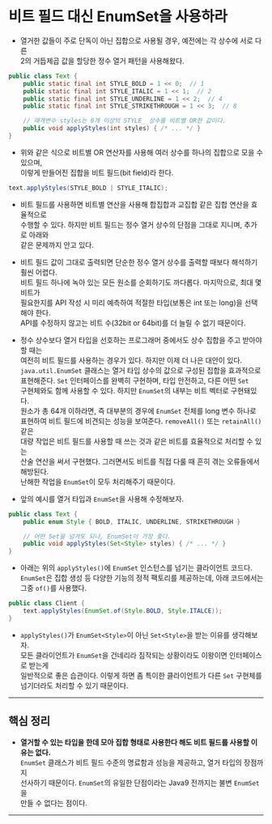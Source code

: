 # 비트 필드 대신 EnumSet을 사용하라

- 열거한 값들이 주로 단독이 아닌 집합으로 사용될 경우, 예전에는 각 상수에 서로 다른  
  2의 거듭제곱 값을 할당한 정수 열거 패턴을 사용해왔다.

```java
public class Text {
    public static final int STYLE_BOLD = 1 << 0;  // 1
    public static final int STYLE_ITALIC = 1 << 1;  // 2
    public static final int STYLE_UNDERLINE = 1 << 2;  // 4
    public static final int STYLE_STRIKETHROUGH = 1 << 3;  // 8

    // 매개변수 styles는 0개 이상의 STYLE_ 상수를 비트별 OR한 값이다.
    public void applyStyles(int styles) { /* ... */ }
}
```

- 위와 같은 식으로 비트별 OR 연산자를 사용해 여러 상수를 하나의 집합으로 모을 수 있으며,  
  이렇게 만들어진 집합을 비트 필드(bit field)라 한다.

```java
text.applyStyles(STYLE_BOLD | STYLE_ITALIC);
```

- 비트 필드를 사용하면 비트별 연산을 사용해 합집합과 교집합 같은 집합 연산을 효율적으로  
  수행할 수 있다. 하지만 비트 필드는 정수 열거 상수의 단점을 그대로 지니며, 추가로 아래와  
  같은 문제까지 안고 있다.

- 비트 필드 값이 그대로 출력되면 단순한 정수 열거 상수를 출력할 때보다 해석하기 훨씬 어렵다.  
  비트 필드 하나에 녹아 있는 모든 원소를 순회하기도 까다롭다. 마지막으로, 최대 몇 비트가  
  필요한지를 API 작성 시 미리 예측하여 적절한 타입(보통은 int 또는 long)을 선택해야 한다.  
  API를 수정하지 않고는 비트 수(32bit or 64bit)를 더 늘릴 수 없기 때문이다.

- 정수 상수보다 열거 타입을 선호하는 프로그래머 중에서도 상수 집합을 주고 받아야 할 때는  
  여전히 비트 필드를 사용하는 경우가 있다. 하지만 이제 더 나은 대안이 있다.  
  `java.util.EnumSet` 클래스는 열거 타입 상수의 값으로 구성된 집합을 효과적으로  
  표현해준다. `Set` 인터페이스를 완벽히 구현하며, 타입 안전하고, 다른 어떤 `Set`  
  구현체와도 함께 사용할 수 있다. 하지만 `EnumSet`의 내부는 비트 벡터로 구현돼있다.  
  원소가 총 64개 이하라면, 즉 대부분의 경우에 `EnumSet` 전체를 long 변수 하나로  
  표현하여 비트 필드에 비견되는 성능을 보여준다. `removeAll()` 또는 `retainAll()`같은  
  대량 작업은 비트 필드를 사용할 때 쓰는 것과 같은 비트를 효율적으로 처리할 수 있는  
  산술 연산을 써서 구현했다. 그러면서도 비트를 직접 다룰 때 흔히 겪는 오류들에서 해방된다.  
  난해한 작업을 `EnumSet`이 모두 처리해주기 때문이다.

- 앞의 예시를 열거 타입과 `EnumSet`을 사용해 수정해보자.

```java
public class Text {
    public enum Style { BOLD, ITALIC, UNDERLINE, STRIKETHROUGH }

    // 어떤 Set을 넘겨도 되나, EnumSet이 가장 좋다.
    public void applyStyles(Set<Style> styles) { /* ... */ }
}
```

- 아래는 위의 `applyStyles()`에 `EnumSet` 인스턴스를 넘기는 클라이언트 코드다.  
  `EnumSet`은 집합 생성 등 다양한 기능의 정적 팩토리를 제공하는데, 아래 코드에서는  
  그중 `of()`를 사용했다.

```java
public class Client {
    text.applyStyles(EnumSet.of(Style.BOLD, Style.ITALCE));
}
```

- `applyStyles()`가 `EnumSet<Style>`이 아닌 `Set<Style>`을 받는 이유를 생각해보자.  
  모든 클라이언트가 `EnumSet`을 건네리라 짐작되는 상황이라도 이왕이면 인터페이스로 받는게  
  일반적으로 좋은 습관이다. 이렇게 하면 좀 특이한 클라이언트가 다른 `Set` 구현체를  
  넘기더라도 처리할 수 있기 때문이다.

<hr/>

## 핵심 정리

- **열거할 수 있는 타입을 한데 모아 집합 형태로 사용한다 해도 비트 필드를 사용할 이유는 없다.**  
  `EnumSet` 클래스가 비트 필드 수준의 명료함과 성능을 제공하고, 열거 타입의 장점까지  
  선사하기 때문이다. `EnumSet`의 유일한 단점이라는 Java9 전까지는 불변 `EnumSet`을  
  만들 수 없다는 점이다.

<hr/>
